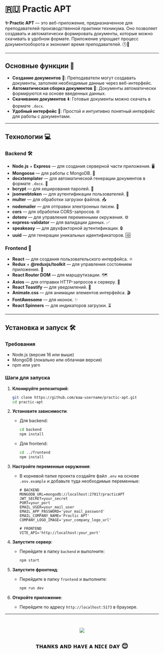 # 🇷🇺 Practic APT

**✨ Practic APT** — это веб-приложение, предназначенное для преподавателей производственной практики техникума. Оно позволяет создавать и автоматически формировать документы, которые можно скачивать в удобном формате. Приложение упрощает процесс документооборота и экономит время преподавателей. 🕒📂

---

## Основные функции 🚀

- **Создание документов** 📝: Преподаватели могут создавать документы, заполняя необходимые данные через веб-интерфейс.
- **Автоматическая сборка документов** 🤖: Документы автоматически формируются на основе введенных данных.
- **Скачивание документов** ⬇️: Готовые документы можно скачать в формате `.docx`.
- **Удобный интерфейс** 🎨: Простой и интуитивно понятный интерфейс для работы с документами.

---

## Технологии 💻

### Backend 🛠️
- **Node.js** + **Express** — для создания серверной части приложения. 🖥️
- **Mongoose** — для работы с MongoDB. 🍃
- **docxtemplater** — для автоматической генерации документов в формате `.docx`. 📄
- **bcrypt** — для хеширования паролей. 🔐
- **jsonwebtoken** — для аутентификации пользователей. 🔑
- **multer** — для обработки загрузки файлов. 📤
- **nodemailer** — для отправки электронных писем. 📧
- **cors** — для обработки CORS-запросов. 🌐
- **dotenv** — для управления переменными окружения. ⚙️
- **express-validator** — для валидации данных. ✅
- **speakeasy** — для двухфакторной аутентификации. 🔒
- **uuid** — для генерации уникальных идентификаторов. 🆔

### Frontend 🎨
- **React** — для создания пользовательского интерфейса. ⚛️
- **Redux** + **@reduxjs/toolkit** — для управления состоянием приложения. 📓
- **React Router DOM** — для маршрутизации. 🗺️
- **Axios** — для отправки HTTP-запросов к серверу. 📡
- **React Toastify** — для уведомлений. 🔔
- **Animate.css** — для анимации элементов интерфейса. 🎬
- **FontAwesome** — для иконок. ✨
- **React Spinners** — для индикаторов загрузки. ⏳

---

## Установка и запуск 🛠️

### Требования
- Node.js (версия 16 или выше)
- MongoDB (локально или облачная версия)
- npm или yarn

### Шаги для запуска

1. **Клонируйте репозиторий**:
   ```bash
   git clone https://github.com/ваш-username/practic-apt.git
   cd practic-apt
   ```

2. **Установите зависимости**:
   - Для backend:
     ```bash
     cd backend
     npm install
     ```
   - Для frontend:
     ```bash
     cd ../frontend
     npm install
     ```

3. **Настройте переменные окружения**:
   - В корневой папке проекта создайте файл `.env` на основе `.env.example` и добавьте туда необходимые переменные:
     ```env
     # BACKEND
     MONGODB_URL=mongodb://localhost:27017/practicAPT
     JWT_SECRET=your_secret
     PORT=your_port
     EMAIL_USER=your_mail_user
     EMAIL_APP_PASSWORD='your_mail_password'
     EMAIL_COMPANY_NAME='Practic APT'
     COMPANY_LOGO_IMAGE='your_company_logo_url'

     # FRONTEND
     VITE_API='http://localhost:your_port'
     ```

4. **Запустите сервер**:
   - Перейдите в папку `backend` и выполните:
     ```bash
     npm start
     ```

5. **Запустите фронтенд**:
   - Перейдите в папку `frontend` и выполните:
     ```bash
     npm run dev
     ```

6. **Откройте приложение**:
   - Перейдите по адресу `http://localhost:5173` в браузере.

---

<br />

<div>
  <p align='center'>
    <img src='https://media1.tenor.com/m/oKZVauJ1LWEAAAAd/anime-fern.gif' />
  </p>
  <h2 align='center'>ᴛʜᴀɴᴋs ᴀɴᴅ ʜᴀᴠᴇ ᴀ ɴɪᴄᴇ ᴅᴀʏ 😊</h2>
</div>